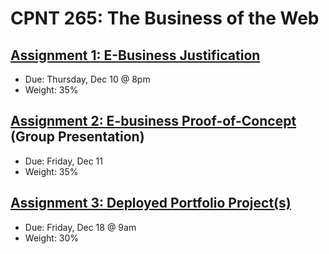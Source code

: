 # CPNT 265: The Business of the Web
## [Assignment 1: E-Business Justification](https://github.com/sait-wbdv/assessments/tree/master/cpnt265/assignment-1)
- Due: Thursday, Dec 10 @ 8pm 
- Weight: 35%

## [Assignment 2: E-business Proof-of-Concept](https://github.com/sait-wbdv/assessments/tree/master/cpnt265/assignment-2) (Group Presentation)
- Due: Friday, Dec 11
- Weight: 35%

## [Assignment 3: Deployed Portfolio Project(s)](https://github.com/sait-wbdv/assessments/tree/master/cpnt265/assignment-3)
- Due: Friday, Dec 18 @ 9am
- Weight: 30%